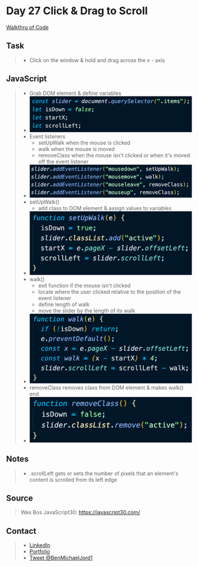 # Day 27 Click & Drag to Scroll

[Walkthru of Code](https://youtu.be/33CnTBIYSAk)

## Task

> - Click on the window & hold and drag across the x - axis

## JavaScript

> - Grab DOM element & define variables
> - ![dom element and variables](images/variables.png)
> - Event listeners
>   - setUpWalk when the mouse is clicked
>   - walk when the mouse is moved
>   - removeClass when the mouse isn't clicked or when it's moved off the event listener
> - ![event listener](images/events.png)
> - setUpWalk()
>   - add class to DOM element & assign values to variables
> - ![set up walk function](images/set-up.png)
> - walk()
>   - exit function if the mouse isn't clicked
>   - locate where the user clicked relative to the position of the event listener
>   - define length of walk
>   - move the slider by the length of its walk
> - ![walk function](images/walk.png)
> - removeClass removes class from DOM element & makes walk() end
> - ![remove class function](images/remove.png)

## Notes

> - .scrollLeft gets or sets the number of pixels that an element's content is scrolled from its left edge

## Source

> Wes Bos JavaScript30: https://javascript30.com/

## Contact

> - [LinkedIn](https://www.linkedin.com/in/benjamin-alt-higginbotham/)
> - [Portfolio](https://higginbotham.fun)
> - [Tweet @BenMichaelJord1](https://twitter.com/BenMichaelJord1)
